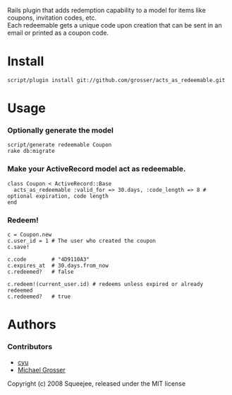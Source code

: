 Rails plugin that adds redemption capability to a model for items like coupons, invitation codes, etc.  
Each redeemable gets a unique code upon creation that can be sent in an email or printed as a coupon code.

Install
=======
    script/plugin install git://github.com/grosser/acts_as_redeemable.git

Usage
=====

### Optionally generate the model 
    script/generate redeemable Coupon
    rake db:migrate

### Make your ActiveRecord model act as redeemable.
    class Coupon < ActiveRecord::Base
      acts_as_redeemable :valid_for => 30.days, :code_length => 8 # optional expiration, code length
    end

### Redeem!

    c = Coupon.new
    c.user_id = 1 # The user who created the coupon
    c.save!

    c.code        # "4D9110A3"
    c.expires_at  # 30.days.from_now
    c.redeemed?   # false

    c.redeem!(current_user.id) # redeems unless expired or already redeemed
    c.redeemed?   # true

Authors
======

### Contributors
  - [cyu](http://github.com/cyu)
  - [Michael Grosser](http://pragmatig.wordpress.com)

Copyright (c) 2008 Squeejee, released under the MIT license